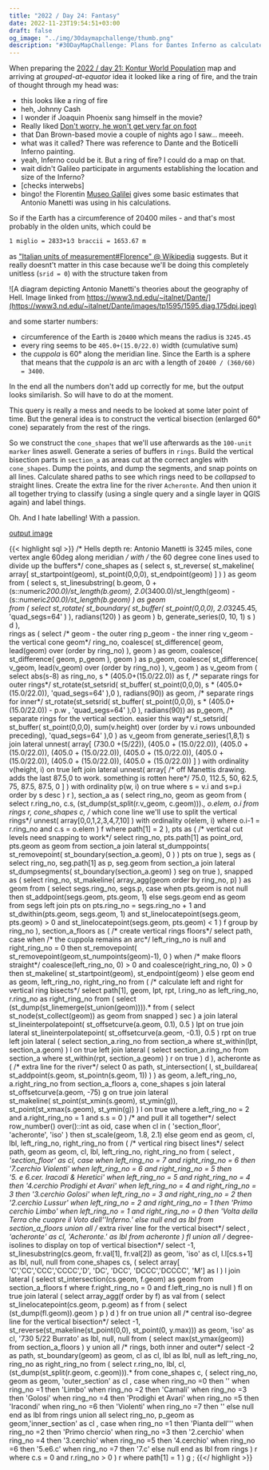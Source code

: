 ```yaml
---
title: "2022 / Day 24: Fantasy"
date: 2022-11-23T19:54:51+03:00
draft: false
og_image: "../img/30daymapchallenge/thumb.png"
description: "#30DayMapChallenge: Plans for Dantes Inferno as calculated by Antonio Manetti of Florence, and digitized using a PostGIS SQL query by one Tõnis of Tartu."
---
```

When preparing the [2022 / day 21: Kontur World Population](../21-kontur-2022/)
map and arriving at _grouped-at-equator_ idea it looked like a ring of fire, and
the train of thought through my head was:

- this looks like a ring of fire
- heh, Johnny Cash
- I wonder if Joaquin Phoenix sang himself in the movie?
- Really liked [Don't worry, he won't get very far on foot](https://en.wikipedia.org/wiki/Don%27t_Worry,_He_Won%27t_Get_Far_on_Foot)
- that Dan Brown-based movie a couple of nights ago I saw... meeeh.
- what was it called? There was reference to Dante and the Boticelli Inferno
painting.
- yeah, Inferno could be it. But a ring of fire? I could do a map on that.
- wait didn't Galileo participate in arguments establishing the location and
size of the Inferno?
- [checks interwebs]
- bingo! the Florentin [Museo Galilei](https://mostre.museogalileo.it/dante/en/the-underworld/44-form-and-measurements-of-hell.html)
gives some basic estimates that Antonio Manetti was using in his calculations.

So if the Earth has a circumference of 20400 miles - and that's most probably
in the olden units, which could be

```
1 miglio = 2833+1⁄3 braccii = 1653.67 m
```
as ["Italian units of measurement#Florence" @ Wikipedia](https://en.wikipedia.org/wiki/Italian_units_of_measurement#Florence)
suggests. But it really doesnt't matter in this case because we'll be doing this
completely unitless (`srid = 0`) with the structure taken from

![A diagram depicting Antonio Manetti's theories about the geography of Hell.
Image linked from https://www3.nd.edu/~italnet/Dante/](https://www3.nd.edu/~italnet/Dante/images/tp1595/1595.diag.175dpi.jpeg)

and some starter numbers:

- circumference of the Earth is `20400` which means the radius is `3245.45`
- every ring seems to be `405.0+(15.0/22.0)` width (cumulative sum)
- the _cuppola_ is 60° along the meridian line. Since the Earth is a sphere
that means that the _cuppola_ is an arc with a length of
`20400 / (360/60) = 3400`.

In the end all the numbers don't add up correctly for me, but the output looks
similarish. So will have to do at the moment.

This query is really a mess and needs to be looked at some later point of time.
But the general idea is to construct the vertical bisection (enlarged 60° cone)
separately from the rest of the rings.

So we construct the `cone_shapes` that we'll use afterwards as the `100-unit marker`
lines aswell.
Generate a series of buffers in `rings`. Build the vertical bisection parts
in `section_a` as areas cut at the correct angles with `cone_shapes`. Dump the
points, and dump the segments, and snap points on all lines. Calculate
shared paths to see which rings need to be _collapsed_ to straight lines.
Create the extra line for the river `Acheronte`. And then union it all
together trying to classify (using a single query and a single layer in QGIS
again) and label things.

Oh. And I hate labelling! With a passion.

[output image](https://tkardi.ee/writeup/img/30daymapchallenge/2022/day-24-fantasy.png)

{{< highlight sql >}}
/* Hells depth re: Antonio Manetti is 3245 miles, cone
   vertex angle 60deg along meridian */
with
    /* the 60 degree cone lines used to divide up
       the buffers*/
    cone_shapes as (
        select
            s,
            st_reverse(
                st_makeline(
                    array[
                        st_startpoint(geom),
                        st_point(0,0,0),
                        st_endpoint(geom)
                    ]
                )
            ) as geom
        from (
            select
                s,
                st_linesubstring(
                    b.geom,
                    0 + (s::numeric*200.0)/st_length(b.geom),
                    2.0*(3400.0)/st_length(geom) -
                        (s::numeric*200.0)/st_length(b.geom)
                ) as geom    
            from (
                select
                    st_rotate(
                        st_boundary(
                            st_buffer(
                                st_point(0,0,0),
                                2.0*3245.45,
                                'quad_segs=64'
                            )
                        ),
                        radians(120)
                    ) as geom
            ) b,
            generate_series(0, 10, 1) s
        ) d
    ),    
    rings as (
        select
            /* geom - the outer ring
               p_geom - the inner ring
               v_geom - the vertical cone geom*/
            ring_no,
            coalesce(
                st_difference(
                    geom, lead(geom) over (order by ring_no)
                ),
                geom
            ) as geom,
            coalesce(
                st_difference(
                    geom,
                    p_geom
                ),
                geom
            ) as p_geom,
            coalesce(
                st_difference(
                    v_geom,
                    lead(v_geom) over (order by ring_no)
                ),
                v_geom
            ) as v_geom
        from (
            select
                abs(s-8) as ring_no,
                s * (405.0+(15.0/22.0)) as f,
                /* separate rings for outer rings*/
                st_rotate(st_setsrid(
                    st_buffer(
                        st_point(0,0,0),
                        s * (405.0+(15.0/22.0)),
                        'quad_segs=64'
                    ),0
                ), radians(90)) as geom,
                /* separate rings for inner*/
                st_rotate(st_setsrid(
                    st_buffer(
                        st_point(0,0,0),
                        s * (405.0+(15.0/22.0)) - p.w ,
                        'quad_segs=64'
                    ),0
                ), radians(90)) as p_geom,
                /* separate rings for the vertical section. easier this way*/
                st_setsrid(
                    st_buffer(
                        st_point(0,0,0),
                        sum(v.height) over (order by v.i rows unbounded preceding),
                        'quad_segs=64'
                    ),0
                ) as v_geom
            from
                generate_series(1,8,1) s
                    join lateral unnest(
                        array[
                            (730.0 +(5/22)),
                            (405.0 + (15.0/22.0)),
                            (405.0 + (15.0/22.0)),
                            (405.0 + (15.0/22.0)),
                            (405.0 + (15.0/22.0)),
                            (405.0 + (15.0/22.0)),
                            (405.0 + (15.0/22.0)),
                            (405.0 + (15.0/22.0))
                        ]
                    ) with ordinality v(height, i) on true
                    left join lateral unnest(
                        array[
                           /* off Manettis drawing. adds the last 87.5,0
                              to work. something is rotten here*/
                           75.0, 112.5, 50, 62.5, 75, 87.5, 87.5, 0
                        ]
                    ) with ordinality p(w, i) on true
            where
                 s = v.i and s=p.i   
            order by s desc
        ) r
    ),
    section_a as (
        select
            ring_no,
            geom as geom
        from (
            select
                r.ring_no, c.s,
                (st_dump(st_split(r.v_geom, c.geom))).*,
                o.elem, o.i
            from
                rings r,
                cone_shapes c,
                /* which cone line we'll use
                   to split the vertical rings*/
                unnest(
                    array[0,0,1,2,3,4,7,10]
                ) with ordinality o(elem, i)
            where
                o.i-1 = r.ring_no and
                c.s = o.elem
        ) f
        where
            path[1] = 2
    ),
    pts as (
        /* vertical cut levels need snapping to work*/
        select
            ring_no, pts.path[1] as point_ord,
            pts.geom as geom
        from section_a
            join lateral
                st_dumppoints(
                    st_removepoint(
                        st_boundary(section_a.geom),
                        0
                    )
                ) pts on true
    ),
    segs as (
        select
            ring_no, seg.path[1] as p, seg.geom
        from section_a
            join lateral
                st_dumpsegments(
                    st_boundary(section_a.geom)
                ) seg on true
    ),
    snapped as (
        select
            ring_no,
            st_makeline(
                array_agg(geom order by ring_no, p)
            ) as geom
        from (
            select
                segs.ring_no,
                segs.p,
                case
                    when pts.geom is not null then
                        st_addpoint(segs.geom, pts.geom, 1)
                    else
                        segs.geom
                end as geom
            from
                segs
                    left join pts on
                        pts.ring_no = segs.ring_no + 1 and
                        st_dwithin(pts.geom, segs.geom, 1) and
                        st_linelocatepoint(segs.geom, pts.geom) > 0 and
                        st_linelocatepoint(segs.geom, pts.geom) < 1
        ) f
        group by
            ring_no
    ),
    section_a_floors as (
        /* create vertical rings floors*/
        select
            path,
            case
                when
                    /* the cuppola remains an arc*/
                    left_ring_no is null and
                    right_ring_no = 0 then
                        st_removepoint(
                            st_removepoint(geom,st_numpoints(geom)-1),
                            0
                        )
                when
                    /* make floors straight*/
                    coalesce(left_ring_no, 0) > 0 and
                    coalesce(right_ring_no, 0) > 0 then
                        st_makeline(
                            st_startpoint(geom),
                            st_endpoint(geom)
                        )
                else
                    geom
            end as geom,
            left_ring_no, right_ring_no
        from (
            /* calculate left and right for vertical ring bisects*/
            select
                path[1], geom, lpt, rpt,
                l.ring_no as left_ring_no, r.ring_no as right_ring_no
            from (
                select
                    (st_dump(st_linemerge(st_union(geom)))).*
                from (
                    select
                        st_node(st_collect(geom)) as geom
                    from
                        snapped
                ) sec
            ) a
                join lateral
                    st_lineinterpolatepoint(
                        st_offsetcurve(a.geom, 0.1),
                        0.5
                    ) lpt on true
                join lateral
                    st_lineinterpolatepoint(
                        st_offsetcurve(a.geom, -0.1),
                        0.5
                    ) rpt on true
                left join lateral (
                    select
                        section_a.ring_no
                    from
                        section_a
                    where
                        st_within(lpt, section_a.geom)
                ) l on true
                left join lateral (
                    select
                        section_a.ring_no
                    from
                        section_a
                    where
                        st_within(rpt, section_a.geom)
                ) r on true
        ) d
    ),
    acheronte as (
        /* extra line for the river*/
        select
            0 as path,
            st_intersection(
                l,
                st_buildarea(
                    st_addpoint(s.geom, st_pointn(s.geom, 1))
                )
            ) as geom,
            a.left_ring_no, a.right_ring_no
        from
            section_a_floors a,
            cone_shapes s
                join lateral
                    st_offsetcurve(a.geom, -75) g on true
                join lateral             
                    st_makeline(
                        st_point(st_xmin(s.geom), st_ymin(g)),
                        st_point(st_xmax(s.geom), st_ymin(g))
                    ) l on true
        where
            a.left_ring_no = 2 and
            a.right_ring_no = 1 and
            s.s = 0
    )
/* and pull it all together*/
select
    row_number() over()::int as oid,
    case
        when
            cl in (
                'section_floor', 'acheronte', 'iso'
            ) then
                st_scale(geom, 1.8, 2.1)
        else
            geom
    end as geom, cl, lbl,
    left_ring_no, right_ring_no
from (
    /* vertical ring bisect lines*/
    select
        path,
        geom as geom, cl, lbl,
        left_ring_no, right_ring_no
    from (
        select
            *, 'section_floor' as cl,
            case
                when
                    left_ring_no = 7 and right_ring_no = 6 then  
                        '7.cerchio Violenti'
                when
                    left_ring_no = 6 and right_ring_no = 5 then  
                        '5. e 6.cer. Iracodi & Heretici'
                when
                    left_ring_no = 5 and right_ring_no = 4 then
                        '4.cerchio Prodighi et Avari'
                when
                    left_ring_no = 4 and right_ring_no = 3 then
                        '3.cerchio Golosi'
                when
                    left_ring_no = 3 and right_ring_no = 2 then
                        '2.cerchio Lussur'
                when
                    left_ring_no = 2 and right_ring_no = 1 then
                        'Primo cerchio Limbo'
                when
                    left_ring_no = 1 and right_ring_no = 0 then
                        'Volta della Terra che cuopre il Voto dell''Inferno.'
                else
                    null
            end as lbl
        from
            section_a_floors
        union all
        /* extra river line for the vertical bisect*/
        select
            *, 'acheronte' as cl, 'Acheronte.' as lbl
        from
            acheronte
    ) fl
    union all
    /* degree-isolines to display on top of vertical bisection*/
    select
        -1, st_linesubstring(cs.geom, fr.val[1], fr.val[2]) as geom,
        'iso' as cl, l.l[cs.s+1] as lbl,
        null, null
    from
        cone_shapes cs, (
            select
                array[
                    'C','CC','CCC','CCCC','D',
                    'DC', 'DCC', 'DCCC','DCCCC', 'M'] as l
        ) l
            join lateral (
                select
                    st_intersection(cs.geom, f.geom) as geom
                from section_a_floors f
                where
                    f.right_ring_no = 0 and
                    f.left_ring_no is null
            ) fl on true
            join lateral (
                select
                    array_agg(f order by f) as val
                from (
                    select
                        st_linelocatepoint(cs.geom, p.geom) as f
                    from (
                        select (st_dump(fl.geom)).geom
                    ) p
                ) d
            ) fr on true
    union all
    /* central iso-degree line for the vertical bisection*/
    select
        -1, st_reverse(st_makeline(st_point(0,0), st_point(0, y.max))) as geom,
        'iso' as cl, '730 5/22 Burrato' as lbl,
        null, null
    from (
        select
            max(st_ymax(geom))
        from
            section_a_floors
    ) y
    union all
    /* rings, both inner and outer*/
    select
        -2 as path,
        st_boundary(geom) as geom, cl as cl, lbl as lbl,
        null as left_ring_no, ring_no as right_ring_no
    from (
        select
            r.ring_no, lbl, cl, (st_dump(st_split(r.geom, c.geom))).*
        from
            cone_shapes c, (
                select
                    ring_no, geom as geom, 'outer_section' as cl ,
                    case
                        when ring_no =0 then ''
                        when ring_no =1 then 'Limbo'
                        when ring_no =2 then 'Carnali'
                        when ring_no =3 then 'Golosi'
                        when ring_no =4 then 'Prodighi et Avari'
                        when ring_no =5 then 'Iracondi'
                        when ring_no =6 then 'Violenti'
                        when ring_no =7 then ''
                        else null
                    end as lbl
                from rings
                union all
                select
                    ring_no, p_geom as geom,'inner_section' as cl ,
                    case
                        when ring_no =1 then 'Pianta dell'''
                        when ring_no =2 then 'Primo chercio'
                        when ring_no =3 then '2.cerchio'
                        when ring_no =4 then '3.cerchio'
                        when ring_no =5 then '4.cerchio'
                        when ring_no =6 then '5.e6.c'
                        when ring_no =7 then '7.c'
                        else null
                    end as lbl
                from rings
            ) r
        where
            c.s = 0 and
            r.ring_no > 0
    ) r
    where
        path[1] = 1
) g
;
{{</ highlight >}}
